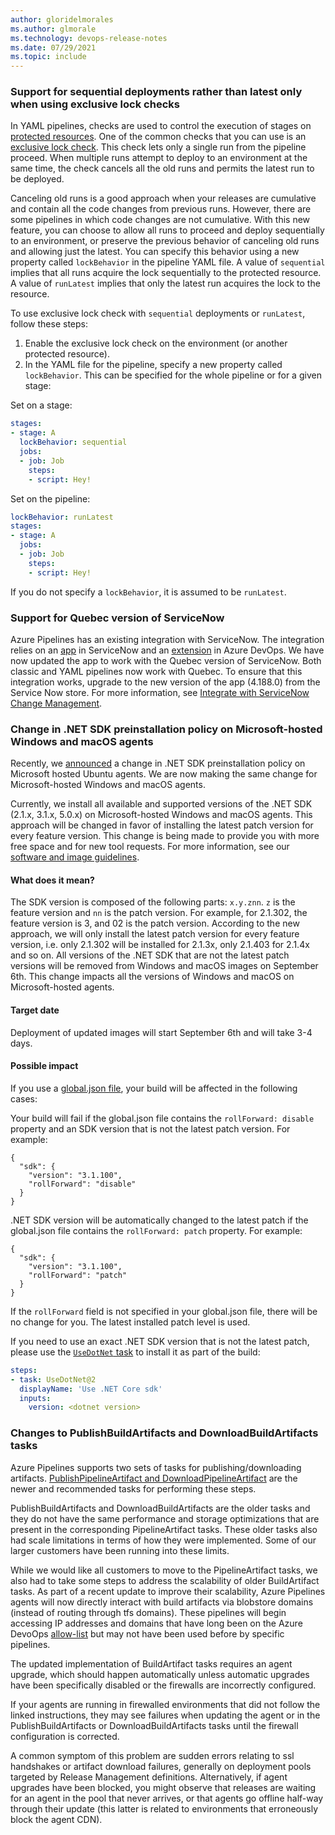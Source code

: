 ```yaml
---
author: gloridelmorales
ms.author: glmorale
ms.technology: devops-release-notes
ms.date: 07/29/2021
ms.topic: include
---
```

### Support for sequential deployments rather than latest only when using exclusive lock checks

In YAML pipelines, checks are used to control the execution of stages on [protected resources](/azure/devops/pipelines/security/resources?view=azure-devops&preserve-view=true). One of the common checks that you can use is an [exclusive lock check](/azure/devops/pipelines/process/approvals?view=azure-devops&preserve-view=true&tabs=check-pass#exclusive-lock). This check lets only a single run from the pipeline proceed. When multiple runs attempt to deploy to an environment at the same time, the check cancels all the old runs and permits the latest run to be deployed.

Canceling old runs is a good approach when your releases are cumulative and contain all the code changes from previous runs. However, there are some pipelines in which code changes are not cumulative. With this new feature, you can choose to allow all runs to proceed and deploy sequentially to an environment, or preserve the previous behavior of canceling old runs and allowing just the latest. You can specify this behavior using a new property called `lockBehavior` in the pipeline YAML file. A value of `sequential` implies that all runs acquire the lock sequentially to the protected resource. A value of `runLatest` implies that only the latest run acquires the lock to the resource.

To use exclusive lock check with `sequential` deployments or `runLatest`, follow these steps:

 1. Enable the exclusive lock check on the environment (or another protected resource).
 2. In the YAML file for the pipeline, specify a new property called `lockBehavior`. This can be specified for the whole pipeline or for a given stage:

Set on a stage:

```yaml
stages:
- stage: A
  lockBehavior: sequential
  jobs:
  - job: Job
    steps:
    - script: Hey!
```
Set on the pipeline:

```yaml
lockBehavior: runLatest
stages:
- stage: A
  jobs:
  - job: Job
    steps:
    - script: Hey!
```

If you do not specify a `lockBehavior`, it is assumed to be `runLatest`.

### Support for Quebec version of ServiceNow

Azure Pipelines has an existing integration with ServiceNow. The integration relies on an [app](https://store.servicenow.com/sn_appstore_store.do#!/store/application/fa788cb5dbb5630040669c27db961940) in ServiceNow and an [extension](https://marketplace.visualstudio.com/items?itemName=ms-vscs-rm.vss-services-servicenowchangerequestmanagement) in Azure DevOps. We have now updated the app to work with the Quebec version of ServiceNow. Both classic and YAML pipelines now work with Quebec. To ensure that this integration works, upgrade to the new version of the app (4.188.0) from the Service Now store. For more information, see [Integrate with ServiceNow Change Management](/azure/devops/pipelines/release/approvals/servicenow?view=azure-devops&preserve-view=true).

### Change in .NET SDK preinstallation policy on Microsoft-hosted Windows and macOS agents

Recently, we [announced](/azure/devops/release-notes/2021/sprint-187-update#change-in-net-sdk-preinstallation-policy-on-microsoft-hosted-ubuntu-agents) a change in .NET SDK preinstallation policy on Microsoft hosted Ubuntu agents. We are now making the same change for Microsoft-hosted Windows and macOS agents.

Currently, we install all available and supported versions of the .NET SDK (2.1.x, 3.1.x, 5.0.x) on Microsoft-hosted Windows and macOS agents. This approach will be changed in favor of installing the latest patch version for every feature version. This change is being made to provide you with more free space and for new tool requests. For more information, see our [software and image guidelines](https://github.com/actions/virtual-environments/blob/main/docs/software-and-images-guidelines.md).

#### What does it mean?

The SDK version is composed of the following parts: `x.y.znn`. `z` is the feature version and `nn` is the patch version. For example, for 2.1.302, the feature version is 3, and 02 is the patch version. According to the new approach, we will only install the latest patch version for every feature version, i.e. only 2.1.302 will be installed for 2.1.3x, only 2.1.403 for 2.1.4x and so on. All versions of the .NET SDK that are not the latest patch versions will be removed from Windows and macOS images on September 6th. This change impacts all the versions of Windows and macOS on Microsoft-hosted agents.

#### Target date

Deployment of updated images will start September 6th and will take 3-4 days.

#### Possible impact

If you use a [global.json file](/dotnet/core/tools/global-json), your build will be affected in the following cases:

Your build will fail if the global.json file contains the `rollForward: disable` property and an SDK version that is not the latest patch version. For example:
```
{
  "sdk": {
    "version": "3.1.100",
    "rollForward": "disable"
  }
}
```

.NET SDK version will be automatically changed to the latest patch if the global.json file contains the `rollForward: patch` property. For example:
```
{
  "sdk": {
    "version": "3.1.100",
    "rollForward": "patch"
  }
}
```

If the `rollForward` field is not specified in your global.json file, there will be no change for you. The latest installed patch level is used.

If you need to use an exact .NET SDK version that is not the latest patch, please use the [`UseDotNet` task](/azure/devops/pipelines/tasks/tool/dotnet-core-tool-installer) to install it as part of the build:

``` YAML
steps:
- task: UseDotNet@2
  displayName: 'Use .NET Core sdk'
  inputs:
    version: <dotnet version>
```

### Changes to PublishBuildArtifacts and DownloadBuildArtifacts tasks

Azure Pipelines supports two sets of tasks for publishing/downloading artifacts. [PublishPipelineArtifact and DownloadPipelineArtifact](/azure/devops/pipelines/artifacts/pipeline-artifacts?view=azure-devops&preserve-view=true&tabs=yaml) are the newer and recommended tasks for performing these steps.

PublishBuildArtifacts and DownloadBuildArtifacts are the older tasks and they do not have the same performance and storage optimizations that are present in the corresponding PipelineArtifact tasks. These older tasks also had scale limitations in terms of how they were implemented. Some of our larger customers have been running into these limits.

While we would like all customers to move to the PipelineArtifact tasks, we also had to take some steps to address the scalability of older BuildArtifact tasks. As part of a recent update to improve their scalability, Azure Pipelines agents will now directly interact with build artifacts via blobstore domains (instead of routing through tfs domains). These pipelines will begin accessing IP addresses and domains that have long been on the Azure DevoOps [allow-list](/azure/devops/organizations/security/allow-list-ip-url?view=azure-devops&preserve-view=true&tabs=IP-V4#azure-artifacts) but may not have been used before by specific pipelines.

The updated implementation of BuildArtifact tasks requires an agent upgrade, which should happen automatically unless automatic upgrades have been specifically disabled or the firewalls are incorrectly configured.

If your agents are running in firewalled environments that did not follow the linked instructions, they may see failures when updating the agent or in the PublishBuildArtifacts or DownloadBuildArtifacts tasks until the firewall configuration is corrected.

A common symptom of this problem are sudden errors relating to ssl handshakes or artifact download failures, generally on deployment pools targeted by Release Management definitions. Alternatively, if agent upgrades have been blocked, you might observe that releases are waiting for an agent in the pool that never arrives, or that agents go offline half-way through their update (this latter is related to environments that erroneously block the agent CDN).
